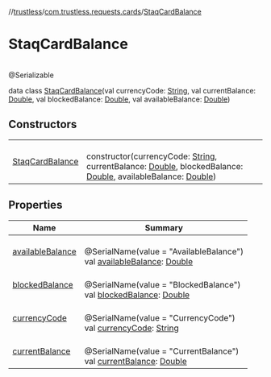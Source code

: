 //[trustless](../../../index.md)/[com.trustless.requests.cards](../index.md)/[StaqCardBalance](index.md)

# StaqCardBalance

\
@Serializable

data class [StaqCardBalance](index.md)(val currencyCode: [String](https://kotlinlang.org/api/latest/jvm/stdlib/kotlin/-string/index.html), val currentBalance: [Double](https://kotlinlang.org/api/latest/jvm/stdlib/kotlin/-double/index.html), val blockedBalance: [Double](https://kotlinlang.org/api/latest/jvm/stdlib/kotlin/-double/index.html), val availableBalance: [Double](https://kotlinlang.org/api/latest/jvm/stdlib/kotlin/-double/index.html))

## Constructors

| | |
|---|---|
| [StaqCardBalance](-staq-card-balance.md) | <br>constructor(currencyCode: [String](https://kotlinlang.org/api/latest/jvm/stdlib/kotlin/-string/index.html), currentBalance: [Double](https://kotlinlang.org/api/latest/jvm/stdlib/kotlin/-double/index.html), blockedBalance: [Double](https://kotlinlang.org/api/latest/jvm/stdlib/kotlin/-double/index.html), availableBalance: [Double](https://kotlinlang.org/api/latest/jvm/stdlib/kotlin/-double/index.html)) |

## Properties

| Name | Summary |
|---|---|
| [availableBalance](available-balance.md) | <br>@SerialName(value = &quot;AvailableBalance&quot;)<br>val [availableBalance](available-balance.md): [Double](https://kotlinlang.org/api/latest/jvm/stdlib/kotlin/-double/index.html) |
| [blockedBalance](blocked-balance.md) | <br>@SerialName(value = &quot;BlockedBalance&quot;)<br>val [blockedBalance](blocked-balance.md): [Double](https://kotlinlang.org/api/latest/jvm/stdlib/kotlin/-double/index.html) |
| [currencyCode](currency-code.md) | <br>@SerialName(value = &quot;CurrencyCode&quot;)<br>val [currencyCode](currency-code.md): [String](https://kotlinlang.org/api/latest/jvm/stdlib/kotlin/-string/index.html) |
| [currentBalance](current-balance.md) | <br>@SerialName(value = &quot;CurrentBalance&quot;)<br>val [currentBalance](current-balance.md): [Double](https://kotlinlang.org/api/latest/jvm/stdlib/kotlin/-double/index.html) |
